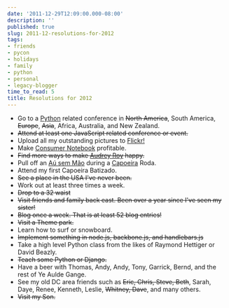 ```yaml
---
date: '2011-12-29T12:09:00.000-08:00'
description: ''
published: true
slug: 2011-12-resolutions-for-2012
tags:
- friends
- pycon
- holidays
- family
- python
- personal
- legacy-blogger
time_to_read: 5
title: Resolutions for 2012
---
```


<ul><li>Go to a <a href="http://python.org/">Python</a> related conference in <strike>North America</strike>, South America, <strike>Europe</strike>, <strike>Asia</strike>, Africa, Australia, and New Zealand.</li><li><strike>Attend at least one JavaScript related conference or event.</strike></li><li>Upload all my outstanding pictures to <a href="http://www.flickr.com/photos/pydanny">Flickr!</a></li><li>Make <a href="http://consumernotebook.com/">Consumer Notebook</a> profitable.</li><li><strike>Find more ways to make <a href="http://twitter.com/audreyr">Audrey Roy</a> happy.</strike></li><li>Pull off an <a href="http://en.wikipedia.org/wiki/Aerial_cartwheel">Aú sem Mão</a> during a <a href="http://en.wikipedia.org/wiki/Capoeira">Capoeira</a> Roda.</li><li>Attend my first Capoeira Batizado.</li><li><strike>See a place in the USA I've never been.</strike></li><li>Work out at least three times a week.</li><li><strike>Drop to a 32 waist</strike></li><li><strike>Visit friends and family back east. Been over a year since I've seen my sister!</strike></li><li><strike>Blog once a week. That is at least 52 blog entries!</strike></li><li><strike>Visit a Theme park.</strike></li><li>Learn how to surf or snowboard.</li><li><strike>Implement something in node.js, backbone.js, and handlebars.js</strike></li><li>Take a high level Python class from the likes of Raymond Hettiger or David Beazly.</li><li><strike>Teach some Python or Django.</strike></li><li>Have a beer with Thomas, Andy, Andy, Tony, Garrick, Bernd, and the rest of Ye Aulde Gange.</li><li>See my old DC area friends such as <strike>Eric, Chris, Steve, Beth</strike>, Sarah, Daye, Renee, Kenneth, Leslie, <strike>Whitney, Dave</strike>, and many others.</li><li><strike>Visit my Son.</strike></li></ul>
